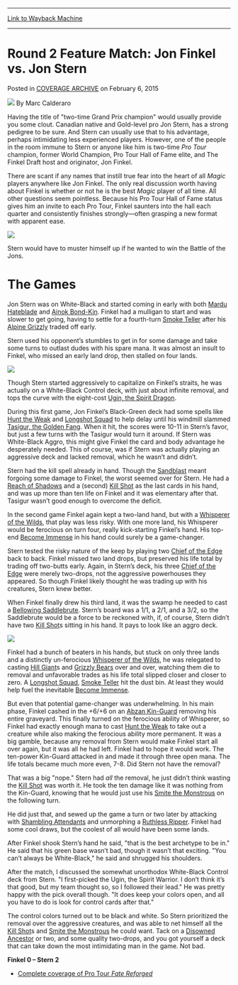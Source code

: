 
---
[Link to Wayback Machine](https://web.archive.org/web/20150208232257/http://magic.wizards.com/en/events/coverage/ptfrf/round-2-feature-match-jon-finkel-vs-jon-stern-2015-02-06)

[_metadata_:author]:- "Marc Calderaro"
[_metadata_:description]:- "Having the title of `two-time Grand Prix champion` would usually provide you some clout. Canadian native and Gold-level pro Jon Stern, has a strong pedigree to be sure. And Stern can usually use that to his advantage, perhaps intimidating less experienced players. However, one of the people in the room immune to Stern or anyone like him is two-time Pro Tour champion, former World Champion, Pro Tour Hall of Fame elite, and The Finkel Draft host and originator, Jon Finkel."
[_metadata_:generator]:- "Drupal 7 (http://drupal.org)"
[_metadata_:node]:- "344406"
[_metadata_:publish_date]:- "2015-02-06"
[_metadata_:source]:- "div-main-content"
[_metadata_:title]:- "Round 2 Feature Match: Jon Finkel vs. Jon Stern"
[_metadata_:wayback_capture_timestamp]:- "2015-02-08 23:22:57"
[_metadata_:wayback_raw_url]:- "https://web.archive.org/web/20150208232257id_/http://magic.wizards.com/en/events/coverage/ptfrf/round-2-feature-match-jon-finkel-vs-jon-stern-2015-02-06"
[_metadata_:wayback_url]:- "http://magic.wizards.com/en/events/coverage/ptfrf/round-2-feature-match-jon-finkel-vs-jon-stern-2015-02-06"
---


Round 2 Feature Match: Jon Finkel vs. Jon Stern
===============================================



 Posted in [COVERAGE ARCHIVE](/en/events/coverage)
 on February 6, 2015 






![](https://media.magic.wizards.com/styles/auth_small/public/images/person/calderaro.jpg)
By Marc Calderaro










Having the title of "two-time Grand Prix champion" would usually provide you some clout. Canadian native and Gold-level pro Jon Stern, has a strong pedigree to be sure. And Stern can usually use that to his advantage, perhaps intimidating less experienced players. However, one of the people in the room immune to Stern or anyone like him is two-time *Pro Tour* champion, former World Champion, Pro Tour Hall of Fame elite, and The Finkel Draft host and originator, Jon Finkel.


There are scant if any names that instill true fear into the heart of all *Magic* players anywhere like Jon Finkel. The only real discussion worth having about Finkel is whether or not he is the best *Magic* player of all time. All other questions seem pointless. Because his Pro Tour Hall of Fame status gives him an invite to each Pro Tour, Finkel saunters into the hall each quarter and consistently finishes strongly—often grasping a new format with apparent ease.


![](https://media.wizards.com/2015/events/ptfrf/r2_finkel_stern.jpg)  



Stern would have to muster himself up if he wanted to win the Battle of the Jons.


The Games
=========


Jon Stern was on White-Black and started coming in early with both [Mardu Hateblade](http://gatherer.wizards.com/Pages/Card/Details.aspx?name=Mardu+Hateblade) and [Ainok Bond-Kin](http://gatherer.wizards.com/Pages/Card/Details.aspx?name=Ainok+Bond-Kin). Finkel had a mulligan to start and was slower to get going, having to settle for a fourth-turn [Smoke Teller](http://gatherer.wizards.com/Pages/Card/Details.aspx?name=Smoke+Teller) after his [Alpine Grizzly](http://gatherer.wizards.com/Pages/Card/Details.aspx?name=Alpine+Grizzly) traded off early.


Stern used his opponent’s stumbles to get in for some damage and take some turns to outlast dudes with his spare mana. It was almost an insult to Finkel, who missed an early land drop, then stalled on four lands.


![](https://media.wizards.com/2015/events/ptfrf/r2_finkel.jpg)  



Though Stern started aggressively to capitalize on Finkel’s straits, he was actually on a White-Black Control deck, with just about infinite removal, and tops the curve with the eight-cost [Ugin, the Spirit Dragon](http://gatherer.wizards.com/Pages/Card/Details.aspx?name=Ugin%2C+the+Spirit+Dragon).


During this first game, Jon Finkel’s Black-Green deck had some spells like [Hunt the Weak](http://gatherer.wizards.com/Pages/Card/Details.aspx?name=Hunt+the+Weak) and [Longshot Squad](http://gatherer.wizards.com/Pages/Card/Details.aspx?name=Longshot+Squad) to help delay until his windmill slammed [Tasigur, the Golden Fang](http://gatherer.wizards.com/Pages/Card/Details.aspx?name=Tasigur%2C+the+Golden+Fang). When it hit, the scores were 10-11 in Stern’s favor, but just a few turns with the Tasigur would turn it around. If Stern was White-Black Aggro, this might give Finkel the card and body advantage he desperately needed. This of course, was if Stern was actually playing an aggressive deck and lacked removal, which he wasn’t and didn’t.


Stern had the kill spell already in hand. Though the [Sandblast](http://gatherer.wizards.com/Pages/Card/Details.aspx?name=Sandblast) meant forgoing some damage to Finkel, the worst seemed over for Stern. He had a [Reach of Shadows](http://gatherer.wizards.com/Pages/Card/Details.aspx?name=Reach+of+Shadows) and a (second) [Kill Shot](http://gatherer.wizards.com/Pages/Card/Details.aspx?name=Kill+Shot) as the last cards in his hand, and was up more than ten life on Finkel and it was elementary after that. Tasigur wasn’t good enough to overcome the deficit.


In the second game Finkel again kept a two-land hand, but with a [Whisperer of the Wilds](http://gatherer.wizards.com/Pages/Card/Details.aspx?name=Whisperer+of+the+Wilds), that play was less risky. With one more land, his Whisperer would be ferocious on turn four, really kick-starting Finkel’s hand. His top-end [Become Immense](http://gatherer.wizards.com/Pages/Card/Details.aspx?name=Become+Immense) in his hand could surely be a game-changer.


Stern tested the risky nature of the keep by playing two [Chief of the Edge](http://gatherer.wizards.com/Pages/Card/Details.aspx?name=Chief+of+the+Edge) back to back. Finkel missed two land drops, but preserved his life total by trading off two-butts early. Again, in Stern’s deck, his three [Chief of the Edge](http://gatherer.wizards.com/Pages/Card/Details.aspx?name=Chief+of+the+Edge) were merely two-drops, not the aggressive powerhouses they appeared. So though Finkel likely thought he was trading up with his creatures, Stern knew better.


When Finkel finally drew his third land, it was the swamp he needed to cast a [Bellowing Saddlebrute](http://gatherer.wizards.com/Pages/Card/Details.aspx?name=Bellowing+Saddlebrute). Stern’s board was a 1/1, a 2/1, and a 3/2, so the Saddlebrute would be a force to be reckoned with, if, of course, Stern didn’t have two [Kill Shot](http://gatherer.wizards.com/Pages/Card/Details.aspx?name=Kill+Shot)s sitting in his hand. It pays to look like an aggro deck.


![](https://media.wizards.com/2015/events/ptfrf/r2_stern.jpg)  



Finkel had a bunch of beaters in his hands, but stuck on only three lands and a distinctly un-ferocious [Whisperer of the Wilds](http://gatherer.wizards.com/Pages/Card/Details.aspx?name=Whisperer+of+the+Wilds), he was relegated to casting [Hill Giant](http://gatherer.wizards.com/Pages/Card/Details.aspx?name=Hill+Giant)s and [Grizzly Bears](http://gatherer.wizards.com/Pages/Card/Details.aspx?name=Grizzly+Bears) over and over, watching them die to removal and unfavorable trades as his life total slipped closer and closer to zero. A [Longshot Squad](http://gatherer.wizards.com/Pages/Card/Details.aspx?name=Longshot+Squad), [Smoke Teller](http://gatherer.wizards.com/Pages/Card/Details.aspx?name=Smoke+Teller) hit the dust bin. At least they would help fuel the inevitable [Become Immense](http://gatherer.wizards.com/Pages/Card/Details.aspx?name=Become+Immense).


But even that potential game-changer was underwhelming. In his main phase, Finkel cashed in the +6/+6 on an [Abzan Kin-Guard](http://gatherer.wizards.com/Pages/Card/Details.aspx?name=Abzan+Kin-Guard) removing his entire graveyard. This finally turned on the ferocious ability of Whisperer, so Finkel had exactly enough mana to cast [Hunt the Weak](http://gatherer.wizards.com/Pages/Card/Details.aspx?name=Hunt+the+Weak) to take out a creature while also making the ferocious ability more permanent. It was a big gamble, because any removal from Stern would make Finkel start all over again, but it was all he had left. Finkel had to hope it would work. The ten-power Kin-Guard attacked in and made it through three open mana. The life totals became much more even, 7-8. Did Stern not have the removal?


That was a big "nope." Stern had *all* the removal, he just didn’t think wasting the [Kill Shot](http://gatherer.wizards.com/Pages/Card/Details.aspx?name=Kill+Shot) was worth it. He took the ten damage like it was nothing from the Kin-Guard, knowing that he would just use his [Smite the Monstrous](http://gatherer.wizards.com/Pages/Card/Details.aspx?name=Smite+the+Monstrous) on the following turn.


He did just that, and sewed up the game a turn or two later by attacking with [Shambling Attendants](http://gatherer.wizards.com/Pages/Card/Details.aspx?name=Shambling+Attendants) and unmorphing a [Ruthless Ripper](http://gatherer.wizards.com/Pages/Card/Details.aspx?name=Ruthless+Ripper). Finkel had some cool draws, but the coolest of all would have been some lands.


After Finkel shook Stern’s hand he said, "that is the best archetype to be in." He said that his green base wasn’t bad, though it wasn’t that exciting. "You can’t always be White-Black," he said and shrugged his shoulders.


After the match, I discussed the somewhat unorthodox White-Black Control deck from Stern. "I first-picked the Ugin, the Spirit Warrior. I don’t think it’s that good, but my team thought so, so I followed their lead." He was pretty happy with the pick overall though. "It does keep your colors open, and all you have to do is look for control cards after that."


The control colors turned out to be black and white. So Stern prioritized the removal over the aggressive creatures, and was able to net himself all the [Kill Shot](http://gatherer.wizards.com/Pages/Card/Details.aspx?name=Kill+Shot)s and [Smite the Monstrous](http://gatherer.wizards.com/Pages/Card/Details.aspx?name=Smite+the+Monstrous) he could want. Tack on a [Disowned Ancestor](http://gatherer.wizards.com/Pages/Card/Details.aspx?name=Disowned+Ancestor) or two, and some quality two-drops, and you got yourself a deck that can take down the most intimidating man in the game. Not bad.


**Finkel 0 – Stern 2**



* [Complete coverage of Pro Tour *Fate Reforged*](/node/342211)

 




